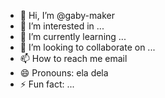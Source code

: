 - 👋 Hi, I’m @gaby-maker
- 👀 I’m interested in ...
- 🌱 I’m currently learning ...
- 💞️ I’m looking to collaborate on ...
- 📫 How to reach me email
- 😄 Pronouns: ela dela
- ⚡ Fun fact: ...

<!---
gaby-maker/gaby-maker is a ✨ special ✨ repository because its `README.md` (this file) appears on your GitHub profile.
You can click the Preview link to take a look at your changes.
--->

